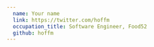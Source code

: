 ```yaml
---
  name: Your name
  link: https://twitter.com/hoffm
  occupation_title: Software Engineer, Food52
  github: hoffm
---
```

